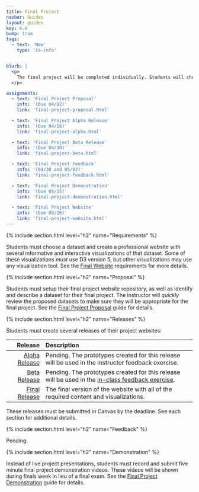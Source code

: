 ```yaml
---
title: Final Project
navbar: Guides
layout: guides
key: 6.0
bump: true
tags:
  - text: 'New'
    type: 'is-info'


blurb: |
  <p>
    The final project will be completed individually. Students will choose their own dataset and visualize that dataset on a professional, interactive website using D3 version 5 and other visualization tools. The final project includes a proposal, an alpha and beta release, feedback exercises, and a project demonstration video that will be shown during finals week.
  </p>

assignments:
  - text: 'Final Project Proposal'
    info: '(Due 04/02)'
    link: 'final-project-proposal.html'

  - text: 'Final Project Alpha Release'
    info: '(Due 04/16)'
    link: 'final-project-alpha.html'

  - text: 'Final Project Beta Release'
    info: '(Due 04/30)'
    link: 'final-project-beta.html'

  - text: 'Final Project Feedback'
    info: '(04/30 and 05/02)'
    link: 'final-project-feedback.html'

  - text: 'Final Project Demonstration'
    info: '(Due 05/15)'
    link: 'final-project-demonstration.html'

  - text: 'Final Project Website'
    info: '(Due 05/16)'
    link: 'final-project-website.html'    
---
```


{% include section.html level="h2" name="Requirements" %}

Students must choose a dataset and create a professional website with several informative and interactive visualizations of that dataset. Some of these visualizations *must* use D3 version 5, but other visualizations may use any visualization tool. See the [Final Website](final-project-website.html) requirements for more details.

{% include section.html level="h2" name="Proposal" %}

Students must setup their final project website repository, as well as identify and describe a dataset for their final project. The instructor will *quickly* review the proposed datasets to make sure they will be appropriate for the final project. See the [Final Project Proposal](final-project-proposal.html) guide for details.

{% include section.html level="h2" name="Releases" %}

Students must create several releases of their project websites:

| Release | Description |
|--------:|:------------|
| [Alpha Release](final-project-alpha.html) | Pending. The prototypes created for this release will be used in the instructor feedback exercise. |
|  [Beta Release](final-project-beta.html)  | Pending. The prototypes created for this release will be used in the [in-class feedback exercise](final-project-feedback.html). |
| [Final Release](final-project-final.html) | The final version of the website with all of the required content and visualizations. |

These releases must be submitted in Canvas by the deadline. See each section for additional details.

{% include section.html level="h2" name="Feedback" %}

Pending.

{% include section.html level="h2" name="Demonstration" %}

Instead of live project presentations, students must record and submit five minute final project demonstration videos. These videos will be shown during finals week in lieu of a final exam. See the [Final Project Demonstration](final-project-demonstration.html) guide for details.
